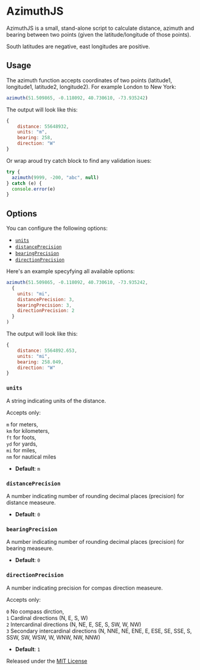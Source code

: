 # AzimuthJS
AzimuthJS is a small, stand-alone script to calculate distance, azimuth and bearing between two points (given the latitude/longitude of those points).

South latitudes are negative, east longitudes are positive.

## Usage
The azimuth function accepts coordinates of two points (latitude1, longitude1, latitude2, longitude2). For example London to New York:

```javascript
azimuth(51.509865, -0.118092, 40.730610, -73.935242)
```

The output will look like this:
```javascript
{
    distance: 55648932,
    units: "m",
    bearing: 258,
    direction: "W"
}
```

Or wrap aroud try catch block to find any validation isues:

```javascript
try {
  azimuth(9999, -200, "abc", null)
} catch (e) {
  console.error(e)
}
```

## Options

You can configure the following options:

- [`units`](#units)
- [`distancePrecision`](#distanceprecision)
- [`bearingPrecision`](#bearingprecision)
- [`directionPrecision`](#directionprecision)

Here's an example specyfying all available options:

```javascript
azimuth(51.509865, -0.118092, 40.730610, -73.935242,  
  {  
    units: "mi",  
    distancePrecision: 3,  
    bearingPrecision: 3,  
    directionPrecision: 2  
  }  
)
```

The output will look like this:
```javascript
{
    distance: 5564892.653,
    units: "mi",
    bearing: 258.049,
    direction: "W"
}
```


### `units`

A string indicating units of the distance.

Accepts only:

  `m` for meters,  
  `km` for kilometers,  
  `ft` for foots,  
  `yd` for yards,  
  `mi` for miles,  
  `nm` for nautical miles 

- **Default**: `m`


### `distancePrecision`

A number indicating number of rounding decimal places (precision) for distance measeure.

- **Default**: `0`


### `bearingPrecision`

A number indicating number of rounding decimal places (precision) for bearing measeure.

- **Default**: `0`


### `directionPrecision`

A number indicating precision for compas direction measeure.

Accepts only:

  `0` No compass dirction,  
  `1` Cardinal directions (N, E, S, W)  
  `2` Intercardinal directions (N, NE, E, SE, S, SW, W, NW)  
  `3` Secondary intercardinal directions (N, NNE, NE, ENE, E, ESE, SE, SSE, S, SSW, SW, WSW, W, WNW, NW, NNW)

- **Default**: `1`




Released under the [MIT License](http://www.opensource.org/licenses/mit-license.php)
